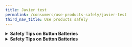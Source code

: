 ```yaml
---
title: Javier test
permalink: /consumers/use-products-safely/javier-test
third_nav_title: Use products safely
---
```


<details>
  <summary><b>Safety Tips on Button Batteries</b></summary>
<p>Parents and caregivers must be aware of the dangers that button batteries can pose to young children. These batteries are found in many common household devices like remote controls, toys and flashlights. They should be kept out of the reach of small children as they may be accidentally swallowed or inserted into their ears or noses. Parents should get medical help fast if these batteries are swallowed as they can get stuck in the throat and cause severe burns.</p>

<p>According to the Australian Competition and Consumer Commission, the coin-sized lithium button batteries can lodge in the throats of children, where saliva immediately triggers an electrical current, causing a chemical reaction that can severely burn through the oesophagus in as little as two hours.</p>

<p>Button batteries are found in devices such as:</p>
<ul>
  <li>Remote controls</li>
  <li>Electric toys</li>
  <li>Calculators</li>
  <li>Watches</li>
  <li>Bathroom scales</li>
  <li>Reading lights</li>
  <li>Flameless candles</li>
  <li>Flashlights</li>
  <li>Talking and singing books and greeting cards</li>
</ul>

<p><b>Safety Tips</b></p>

<p>Precautions parents and caregivers can take include the following:</p>
<ul>
<li>Make sure the battery compartment of any device containing a button battery is secured and cannot be easily opened by young children.</i><br>
<li>Keep devices with button batteries out of reach of young children.</i><br>
<li>Inspect old button batteries for leakage and dispose of leaking batteries immediately.</i><br>
<li>Do not allow children to play with button batteries.</i><br>
<li>If a child is suspected of swallowing a button battery, seek emergency medical help immediately.</i><br>
<li>Spread the word – many parents do not know of the dangers of button batteries.</i><br>
</ul>

</details>

<details>
  <summary><b>Safety Tips on Button Batteries</b></summary>
<p>Parents and caregivers must be aware of the dangers that button batteries can pose to young children. These batteries are found in many common household devices like remote controls, toys and flashlights. They should be kept out of the reach of small children as they may be accidentally swallowed or inserted into their ears or noses. Parents should get medical help fast if these batteries are swallowed as they can get stuck in the throat and cause severe burns.</p>

<p>According to the Australian Competition and Consumer Commission, the coin-sized lithium button batteries can lodge in the throats of children, where saliva immediately triggers an electrical current, causing a chemical reaction that can severely burn through the oesophagus in as little as two hours.</p>

<p>Button batteries are found in devices such as:</p>
<ul>
  <li>Remote controls</li>
  <li>Electric toys</li>
  <li>Calculators</li>
  <li>Watches</li>
  <li>Bathroom scales</li>
  <li>Reading lights</li>
  <li>Flameless candles</li>
  <li>Flashlights</li>
  <li>Talking and singing books and greeting cards</li>
</ul>

<p><b>Safety Tips</b></p>

<p>Precautions parents and caregivers can take include the following:</p>
<ul>
<li>Make sure the battery compartment of any device containing a button battery is secured and cannot be easily opened by young children.</i><br>
<li>Keep devices with button batteries out of reach of young children.</i><br>
<li>Inspect old button batteries for leakage and dispose of leaking batteries immediately.</i><br>
<li>Do not allow children to play with button batteries.</i><br>
<li>If a child is suspected of swallowing a button battery, seek emergency medical help immediately.</i><br>
<li>Spread the word – many parents do not know of the dangers of button batteries.</i><br>
</ul>

</details>
